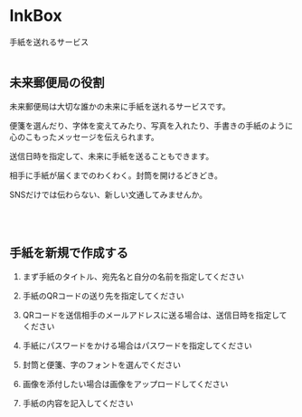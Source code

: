 # InkBox

手紙を送れるサービス
<br><br>


## 未来郵便局の役割

未来郵便局は大切な誰かの未来に手紙を送れるサービスです。

便箋を選んだり、字体を変えてみたり、写真を入れたり、手書きの手紙のように心のこもったメッセージを伝えられます。

送信日時を指定して、未来に手紙を送ることもできます。

相手に手紙が届くまでのわくわく。封筒を開けるどきどき。

SNSだけでは伝わらない、新しい文通してみませんか。


<br><br>

## 手紙を新規で作成する

1. まず手紙のタイトル、宛先名と自分の名前を指定してください

2. 手紙のQRコードの送り先を指定してください

3. QRコードを送信相手のメールアドレスに送る場合は、送信日時を指定してください

4. 手紙にパスワードをかける場合はパスワードを指定してください

5. 封筒と便箋、字のフォントを選んでください

6. 画像を添付したい場合は画像をアップロードしてください

7. 手紙の内容を記入してください

